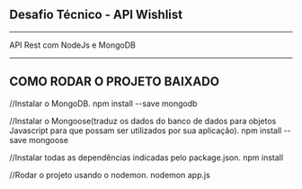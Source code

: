 ## Desafio Técnico - API Wishlist

---

API Rest com NodeJs e MongoDB

--------------------------------------------
COMO RODAR O PROJETO BAIXADO
--------------------------------------------

//Instalar o MongoDB.
npm install --save mongodb

//Instalar o Mongoose(traduz os dados do banco de dados para objetos Javascript 
para que possam ser utilizados por sua aplicação).
npm install --save mongoose

//Instalar todas as dependências indicadas pelo package.json.
npm install

//Rodar o projeto usando o nodemon.
nodemon app.js
